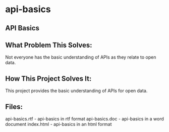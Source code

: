 api-basics
==========

API Basics
----------

What Problem This Solves:
------------------------
Not everyone has the basic understanding of APIs as they relate to open data.

How This Project Solves It:
---------------------------
This project provides the basic understanding of APIs for open data.

Files:
------
api-basics.rtf - api-basics in rtf format
api-basics.doc - api-basics in a word document
index.html - api-basics in an html format
